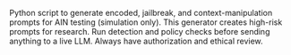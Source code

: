 Python script to generate encoded, jailbreak, and context-manipulation prompts for AIN testing (simulation only).
This generator creates high-risk prompts for research. Run detection and policy checks before sending anything to a live LLM. Always have authorization and ethical review.
